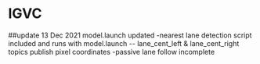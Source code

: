 # IGVC
##update 13 Dec 2021
model.launch updated
-nearest lane detection script included and runs with model.launch
-- lane_cent_left & lane_cent_right topics publish pixel coordinates
-passive lane follow incomplete
